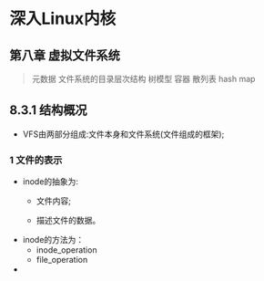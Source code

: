 # 深入Linux内核
## 第八章 虚拟文件系统
> 元数据
> 文件系统的目录层次结构
> 树模型
> 容器
> 散列表 hash map
## 8.3.1 结构概况
- VFS由两部分组成:文件本身和文件系统(文件组成的框架);
### 1 文件的表示
- inode的抽象为:
    - 文件内容;

    - 描述文件的数据。
- inode的方法为：
    - inode_operation
    - file_operation
- 
